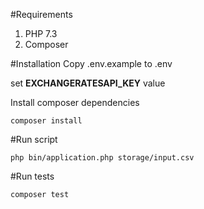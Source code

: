 #Requirements

1. PHP 7.3
2. Composer

#Installation
Copy .env.example to .env

set **EXCHANGERATESAPI_KEY** value

Install composer dependencies

```shell
composer install
```

#Run script

```shell
php bin/application.php storage/input.csv
```

#Run tests

```shell
composer test
```
